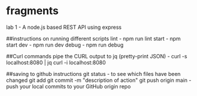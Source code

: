 # fragments

lab 1 - A node.js based REST API using express

##instructions on running different scripts
lint - npm run lint
start - npm start
dev - npm run dev
debug - npm run debug

##Curl commands
pipe the CURL output to jq (pretty-print JSON) - curl -s localhost:8080 | jq
curl -i localhost:8080

##saving to github instructions
git status - to see which files have been changed
git add <filenames>
git commit -m "description of action"
git push origin main - push your local commits to your GitHub origin repo

